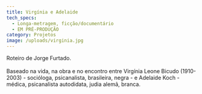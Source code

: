 ```yaml
---
title: Virgínia e Adelaide
tech_specs:
  - Longa-metragem, ficção/documentário
  - EM PRÉ-PRODUÇÃO
category: Projetos
image: /uploads/virginia.jpg
---
```

Roteiro de Jorge Furtado.\
\
Baseado na vida, na obra e no encontro entre Virgínia Leone Bicudo (1910-2003) - socióloga, psicanalista, brasileira, negra - e Adelaide Koch - médica, psicanalista autodidata, judia alemã, branca.